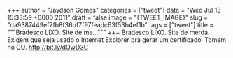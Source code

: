 
+++
author = "Jaydson Gomes"
categories = ["tweet"]
date = "Wed Jul 13 15:33:59 +0000 2011"
draft = false
image = "{TWEET_IMAGE}"
slug = "da9387449ef7fb8f36bf7f97feadc63f53b4ef1b"
tags = ["tweet"]
title = """Bradesco LIXO. Site de me..."""
+++
Bradesco LIXO. Site de merda. Exigem que seja usado o Internet Explorer pra gerar um certificado. Tomem no CU. http://bit.ly/dQwD3C
